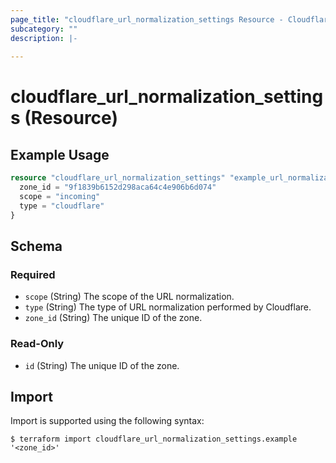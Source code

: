 ```yaml
---
page_title: "cloudflare_url_normalization_settings Resource - Cloudflare"
subcategory: ""
description: |-
  
---
```


# cloudflare_url_normalization_settings (Resource)



## Example Usage

```terraform
resource "cloudflare_url_normalization_settings" "example_url_normalization_settings" {
  zone_id = "9f1839b6152d298aca64c4e906b6d074"
  scope = "incoming"
  type = "cloudflare"
}
```

<!-- schema generated by tfplugindocs -->
## Schema

### Required

- `scope` (String) The scope of the URL normalization.
- `type` (String) The type of URL normalization performed by Cloudflare.
- `zone_id` (String) The unique ID of the zone.

### Read-Only

- `id` (String) The unique ID of the zone.

## Import

Import is supported using the following syntax:

```shell
$ terraform import cloudflare_url_normalization_settings.example '<zone_id>'
```
